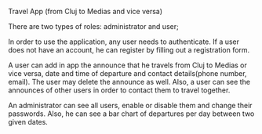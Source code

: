 Travel App (from Cluj to Medias and vice versa)

There are two types of roles: administrator and user;

In order to use the application, any user needs to authenticate. If a user does not have an account, 
he can register by filling out a registration form.

A user can add in app the announce that he travels from Cluj to Medias or vice versa, 
date and time of  departure and contact details(phone number, email). The user may delete the announce as well.
Also, a user can see the announces of other users in order to contact them to travel together.

An administrator can see all users, enable or disable them and change their passwords. Also, he can see a bar chart of departures per day between two given dates.


